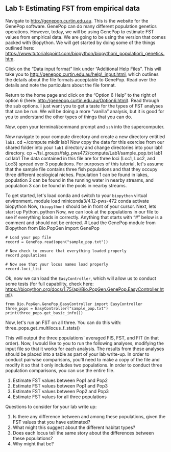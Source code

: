 ## Lab 1: Estimating FST from empirical data

Navigate to http://genepop.curtin.edu.au. This is the website for the GenePop software. GenePop can do many different population genetics operations. However, today, we will be using GenePop to estimate FST values from empirical data. We are going to be using the version that comes packed with Biopython. We will get started by doing some of the things outlined here: https://www.tutorialspoint.com/biopython/biopython\_population\_genetics.htm. 

Click on the “Data input format” link under “Additional Help Files”. This will take you to http://genepop.curtin.edu.au/help\_input.html, which outlines the details about the file formats acceptable to GenePop. Read over the details and note the particulars about the file format.

Return to the home page and click on the “Option 6 Help” to the right of option 6 (here: http://genepop.curtin.edu.au/Option6.html). Read through the sub options. I just want you to get a taste for the types of FST analyses that can be run. We will be doing a more “vanilla” analysis, but it is good for you to understand the other types of things that you can do.

Now, open your terminal/command prompt and `ssh` into the supercomputer.

Now navigate to your compute directory and create a new directory entitled `lab1`. 
	cd ~/compute
	mkdir lab1
Now copy the data for this exercise from our shared folder into your `lab1` directory and change directories into your lab1 directory.
	cp ~/fsl_groups/fslg_pws472/compute/Lab1/sample_pop.txt lab1
	cd lab1
The data contained in this file are for three loci (Loc1, Loc2, and Loc3) spread over 3 populations. For purposes of this tutorial, let's assume that the sample file contains three fish populations and that they occupy three different ecological niches. Population 1 can be found in lakes, population 2 can be found in the running water in nearby streams, and population 3 can be found in the pools in nearby streams.

To get started, let's load conda and switch to your `biopython` virtual environment.
	module load miniconda3/4.12-pws-472
	conda activate biopython
Now, `(biopython)` should be in front of your cursor. Next, lets start up Python.
	python
Now, we can look at the populations in our file to see if everything loads in correctly. Anything that starts with “#” below is a comment and should not be entered. 
	# Load the GenePop module from Biopython
	from Bio.PopGen import GenePop
	
	# Load your pop file
	record = GenePop.read(open("sample_pop.txt"))
	
	# Now check to ensure that everything loaded properly
	record.populations
	
	# Now see that your locus names load properly
	record.loci_list

Ok, now we can load the `EasyController`, which will allow us to conduct some tests (for full capability, check here: https://biopython.org/docs/1.75/api/Bio.PopGen.GenePop.EasyController.html). 

	from Bio.PopGen.GenePop.EasyController import EasyController
	three_pops = EasyController("sample_pop.txt")
	print(three_pops.get_basic_info())
Now, let's run an FST on all three. You can do this with:
	three_pops.get_multilocus_f_stats()

This will output the three populations' averaged FIS, FST, and FIT (in that order). Now, I would like to you to run the following analyses, modifying the input file so that it works for each analysis. The results from these analyses should be placed into a table as part of your lab write-up. In order to conduct pairwise comparisons, you'll need to make a copy of the file and modify it so that it only includes two populations. In order to conduct three population comparisons, you can use the entire file.

1. Estimate FST values between Pop1 and Pop2
2. Estimate FST values between Pop1 and Pop3
3. Estimate FST values between Pop2 and Pop3
4. Estimate FST values for all three populations

Questions to consider for your lab write up:
1. Is there any difference between and among these populations, given the FST values that you have estimated?
2. What might this suggest about the different habitat types?
3. Does each locus tell the same story about the differences between these populations?
4. Why might that be?
